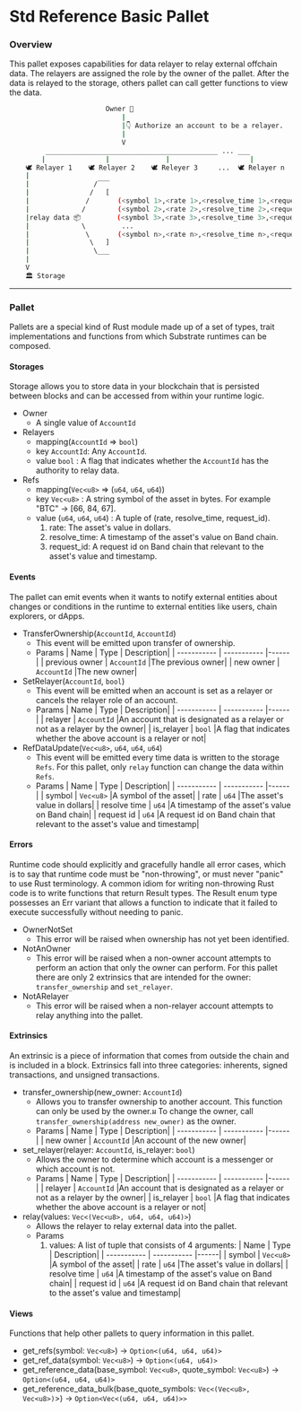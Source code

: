 # Std Reference Basic Pallet

### Overview

This pallet exposes capabilities for data relayer to relay external offchain data.
The relayers are assigned the role by the owner of the pallet. After the data is relayed to the storage, others pallet can call getter functions to view the data.

```sh
                        Owner 👑
                            |
                            |👇 Authorize an account to be a relayer.
                            |
                            V
         ___________________________________________ ... ___
        |               |              |                    |
    🕊 Relayer 1    🕊 Relayer 2    🕊 Releyer 3     ...  🕊 Relayer n
    |
    |                /‾‾‾
    |               /   [
    |              /       (<symbol 1>,<rate 1>,<resolve_time 1>,<request_id 1>),
    |             /        (<symbol 2>,<rate 2>,<resolve_time 2>,<request_id 2>),
    |relay data 📦         (<symbol 3>,<rate 3>,<resolve_time 3>,<request_id 3>),
    |             \         ...
    |              \       (<symbol n>,<rate n>,<resolve_time n>,<request_id n>),
    |               \   ]
    |                \___
    |
    V
    🏛 Storage
```

---

### Pallet

Pallets are a special kind of Rust module made up of a set of types, trait implementations and functions from which Substrate runtimes can be composed.

#### Storages

Storage allows you to store data in your blockchain that is persisted between blocks and can be accessed from within your runtime logic.

- Owner
  - A single value of `AccountId`
- Relayers
  - mapping(`AccountId` => `bool`)
  - key `AccountId`: Any `AccountId`.
  - value `bool` : A flag that indicates whether the `AccountId` has the authority to relay data.
- Refs
  - mapping(`Vec<u8>` => (`u64`, `u64`, `u64`))
  - key `Vec<u8>` : A string symbol of the asset in bytes. For example "BTC" -> [66, 84, 67].
  - value (`u64`, `u64`, `u64`) : A tuple of (rate, resolve_time, request_id).
    1. rate: The asset's value in dollars.
    2. resolve_time: A timestamp of the asset's value on Band chain.
    3. request_id: A request id on Band chain that relevant to the asset's value and timestamp.

#### Events

The pallet can emit events when it wants to notify external entities about changes or conditions in the runtime to external entities like users, chain explorers, or dApps.

- TransferOwnership(`AccountId`, `AccountId`)
  - This event will be emitted upon transfer of ownership.
  - Params
    | Name | Type | Description|
    | ----------- | ----------- |------|
    | previous owner | `AccountId` |The previous owner|
    | new owner | `AccountId` |The new owner|
- SetRelayer(`AccountId`, `bool`)
  - This event will be emitted when an account is set as a relayer or cancels the relayer role of an account.
  - Params
    | Name | Type | Description|
    | ----------- | ----------- |------|
    | relayer | `AccountId` |An account that is designated as a relayer or not as a relayer by the owner|
    | is_relayer | `bool` |A flag that indicates whether the above account is a relayer or not|
- RefDataUpdate(`Vec<u8>`, `u64`, `u64`, `u64`)
  - This event will be emitted every time data is written to the storage `Refs`. For this pallet, only `relay` function can change the data within `Refs`.
  - Params
    | Name | Type | Description|
    | ----------- | ----------- |------|
    | symbol | `Vec<u8>` |A symbol of the asset|
    | rate | `u64` |The asset's value in dollars|
    | resolve time | `u64` |A timestamp of the asset's value on Band chain|
    | request id | `u64` |A request id on Band chain that relevant to the asset's value and timestamp|

#### Errors

Runtime code should explicitly and gracefully handle all error cases, which is to say that runtime code must be "non-throwing", or must never "panic" to use Rust terminology. A common idiom for writing non-throwing Rust code is to write functions that return Result types. The Result enum type possesses an Err variant that allows a function to indicate that it failed to execute successfully without needing to panic.

- OwnerNotSet
  - This error will be raised when ownership has not yet been identified.
- NotAnOwner
  - This error will be raised when a non-owner account attempts to perform an action that only the owner can perform. For this pallet there are only 2 extrinsics that are intended for the owner: `transfer_ownership` and `set_relayer`.
- NotARelayer
  - This error will be raised when a non-relayer account attempts to relay anything into the pallet.

#### Extrinsics

An extrinsic is a piece of information that comes from outside the chain and is included in a block. Extrinsics fall into three categories: inherents, signed transactions, and unsigned transactions.

- transfer_ownership(new_owner: `AccountId`)
  - Allows you to transfer ownership to another account. This function can only be used by the owner.ม To change the owner, call `transfer_ownership(address new_owner)` as the owner.
  - Params
    | Name | Type | Description|
    | ----------- | ----------- |------|
    | new owner | `AccountId` |An account of the new owner|
- set_relayer(relayer: `AccountId`, is_relayer: `bool`)
  - Allows the owner to determine which account is a messenger or which account is not.
  - Params
    | Name | Type | Description|
    | ----------- | ----------- |------|
    | relayer | `AccountId` |An account that is designated as a relayer or not as a relayer by the owner|
    | is_relayer | `bool` |A flag that indicates whether the above account is a relayer or not|
- relay(values: `Vec<(Vec<u8>, u64, u64, u64)>`)
  - Allows the relayer to relay external data into the pallet.
  - Params
    1. values: A list of tuple that consists of 4 arguments:
       | Name | Type | Description|
       | ----------- | ----------- |------|
       | symbol | `Vec<u8>` |A symbol of the asset|
       | rate | `u64` |The asset's value in dollars|
       | resolve time | `u64` |A timestamp of the asset's value on Band chain|
       | request id | `u64` |A request id on Band chain that relevant to the asset's value and timestamp|

#### Views

Functions that help other pallets to query information in this pallet.

- get_refs(symbol: `Vec<u8>`) -> `Option<(u64, u64, u64)>`
- get_ref_data(symbol: `Vec<u8>`) -> `Option<(u64, u64)>`
- get_reference_data(base_symbol: `Vec<u8>`, quote_symbol: `Vec<u8>`) -> `Option<(u64, u64, u64)> `
- get_reference_data_bulk(base_quote_symbols: `Vec<(Vec<u8>, Vec<u8>)`>) -> `Option<Vec<(u64, u64, u64)>>`
